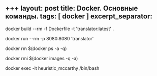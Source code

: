 +++
layout: post
title: Docker. Основные команды.
tags: [ docker ]
excerpt_separator: <!--more-->
---

docker build --rm -f Dockerfile -t 'translator:latest' . 

docker run --rm -p 8080:8080 'translator' 

docker rm $(docker ps -a -q)

docker rmi $(docker images -q -a)

docker exec -it heuristic_mccarthy /bin/bash
